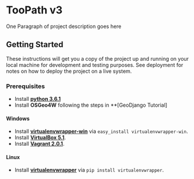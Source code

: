 # TooPath v3

One Paragraph of project description goes here

## Getting Started

These instructions will get you a copy of the project up and running on your local machine for development and testing purposes. See deployment for notes on how to deploy the project on a live system.

### Prerequisites

* Install **[python 3.6.1](https://www.python.org/downloads/)**
* Install **OSGeo4W** following the steps in **[GeoDjango Tutorial]

#### Windows

* Install **[virtualenvwrapper-win](https://pypi.python.org/pypi/virtualenvwrapper-win)** via ```easy_install virtualenvwrapper-win```.
* Install **[VirtualBox 5.1](https://www.virtualbox.org/wiki/Downloads)**.
* Install **[Vagrant 2.0.1](https://www.vagrantup.com/downloads.html)**.

#### Linux

* Install **[virtualenvwrapper](https://virtualenvwrapper.readthedocs.io/en/latest/)** via ```pip install virtualenvwrapper```.
